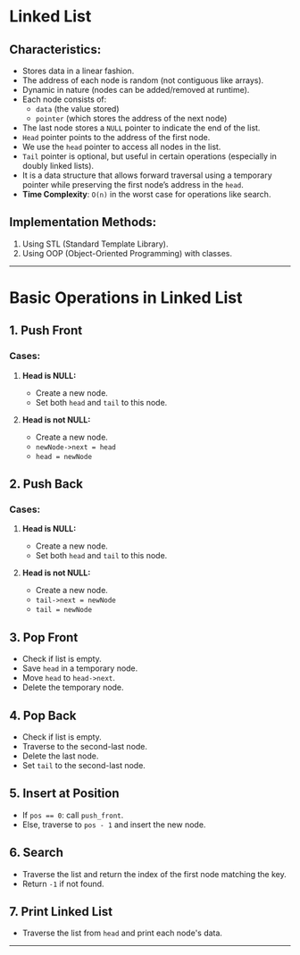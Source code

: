 # Linked List

## Characteristics:
- Stores data in a linear fashion.
- The address of each node is random (not contiguous like arrays).
- Dynamic in nature (nodes can be added/removed at runtime).
- Each node consists of:
  - `data` (the value stored)
  - `pointer` (which stores the address of the next node)
- The last node stores a `NULL` pointer to indicate the end of the list.
- `Head` pointer points to the address of the first node.
- We use the `head` pointer to access all nodes in the list.
- `Tail` pointer is optional, but useful in certain operations (especially in doubly linked lists).
- It is a data structure that allows forward traversal using a temporary pointer while preserving the first node’s address in the `head`.
- **Time Complexity**: `O(n)` in the worst case for operations like search.

## Implementation Methods:
1. Using STL (Standard Template Library).
2. Using OOP (Object-Oriented Programming) with classes.

---

# Basic Operations in Linked List

## 1. Push Front
### Cases:
1. **Head is NULL:**  
   - Create a new node.  
   - Set both `head` and `tail` to this node.

2. **Head is not NULL:**  
   - Create a new node.  
   - `newNode->next = head`  
   - `head = newNode`

## 2. Push Back
### Cases:
1. **Head is NULL:**  
   - Create a new node.  
   - Set both `head` and `tail` to this node.

2. **Head is not NULL:**  
   - Create a new node.  
   - `tail->next = newNode`  
   - `tail = newNode`

## 3. Pop Front
- Check if list is empty.
- Save `head` in a temporary node.
- Move `head` to `head->next`.
- Delete the temporary node.

## 4. Pop Back
- Check if list is empty.
- Traverse to the second-last node.
- Delete the last node.
- Set `tail` to the second-last node.

## 5. Insert at Position
- If `pos == 0`: call `push_front`.
- Else, traverse to `pos - 1` and insert the new node.

## 6. Search
- Traverse the list and return the index of the first node matching the key.
- Return `-1` if not found.

## 7. Print Linked List
- Traverse the list from `head` and print each node's data.

---
